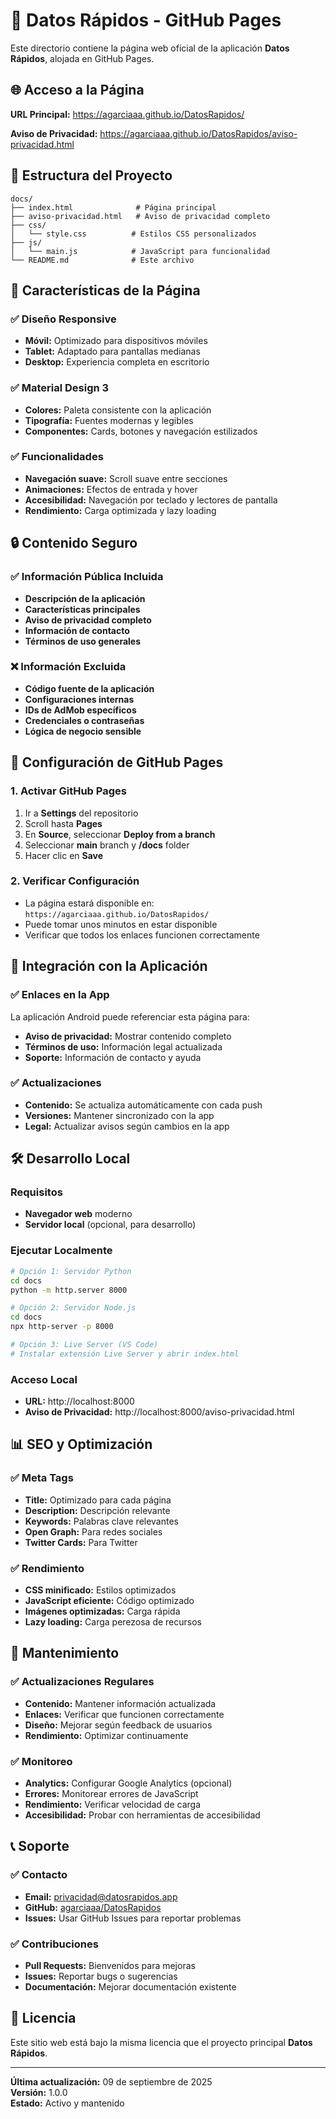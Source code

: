 # 📱 Datos Rápidos - GitHub Pages

Este directorio contiene la página web oficial de la aplicación **Datos Rápidos**, alojada en GitHub Pages.

## 🌐 Acceso a la Página

**URL Principal:** https://agarciaaa.github.io/DatosRapidos/

**Aviso de Privacidad:** https://agarciaaa.github.io/DatosRapidos/aviso-privacidad.html

## 📁 Estructura del Proyecto

```
docs/
├── index.html              # Página principal
├── aviso-privacidad.html   # Aviso de privacidad completo
├── css/
│   └── style.css          # Estilos CSS personalizados
├── js/
│   └── main.js            # JavaScript para funcionalidad
└── README.md              # Este archivo
```

## 🎨 Características de la Página

### ✅ Diseño Responsive
- **Móvil:** Optimizado para dispositivos móviles
- **Tablet:** Adaptado para pantallas medianas
- **Desktop:** Experiencia completa en escritorio

### ✅ Material Design 3
- **Colores:** Paleta consistente con la aplicación
- **Tipografía:** Fuentes modernas y legibles
- **Componentes:** Cards, botones y navegación estilizados

### ✅ Funcionalidades
- **Navegación suave:** Scroll suave entre secciones
- **Animaciones:** Efectos de entrada y hover
- **Accesibilidad:** Navegación por teclado y lectores de pantalla
- **Rendimiento:** Carga optimizada y lazy loading

## 🔒 Contenido Seguro

### ✅ Información Pública Incluida
- **Descripción de la aplicación**
- **Características principales**
- **Aviso de privacidad completo**
- **Información de contacto**
- **Términos de uso generales**

### ❌ Información Excluida
- **Código fuente de la aplicación**
- **Configuraciones internas**
- **IDs de AdMob específicos**
- **Credenciales o contraseñas**
- **Lógica de negocio sensible**

## 🚀 Configuración de GitHub Pages

### 1. Activar GitHub Pages
1. Ir a **Settings** del repositorio
2. Scroll hasta **Pages**
3. En **Source**, seleccionar **Deploy from a branch**
4. Seleccionar **main** branch y **/docs** folder
5. Hacer clic en **Save**

### 2. Verificar Configuración
- La página estará disponible en: `https://agarciaaa.github.io/DatosRapidos/`
- Puede tomar unos minutos en estar disponible
- Verificar que todos los enlaces funcionen correctamente

## 📱 Integración con la Aplicación

### ✅ Enlaces en la App
La aplicación Android puede referenciar esta página para:
- **Aviso de privacidad:** Mostrar contenido completo
- **Términos de uso:** Información legal actualizada
- **Soporte:** Información de contacto y ayuda

### ✅ Actualizaciones
- **Contenido:** Se actualiza automáticamente con cada push
- **Versiones:** Mantener sincronizado con la app
- **Legal:** Actualizar avisos según cambios en la app

## 🛠️ Desarrollo Local

### Requisitos
- **Navegador web** moderno
- **Servidor local** (opcional, para desarrollo)

### Ejecutar Localmente
```bash
# Opción 1: Servidor Python
cd docs
python -m http.server 8000

# Opción 2: Servidor Node.js
cd docs
npx http-server -p 8000

# Opción 3: Live Server (VS Code)
# Instalar extensión Live Server y abrir index.html
```

### Acceso Local
- **URL:** http://localhost:8000
- **Aviso de Privacidad:** http://localhost:8000/aviso-privacidad.html

## 📊 SEO y Optimización

### ✅ Meta Tags
- **Title:** Optimizado para cada página
- **Description:** Descripción relevante
- **Keywords:** Palabras clave relevantes
- **Open Graph:** Para redes sociales
- **Twitter Cards:** Para Twitter

### ✅ Rendimiento
- **CSS minificado:** Estilos optimizados
- **JavaScript eficiente:** Código optimizado
- **Imágenes optimizadas:** Carga rápida
- **Lazy loading:** Carga perezosa de recursos

## 🔧 Mantenimiento

### ✅ Actualizaciones Regulares
- **Contenido:** Mantener información actualizada
- **Enlaces:** Verificar que funcionen correctamente
- **Diseño:** Mejorar según feedback de usuarios
- **Rendimiento:** Optimizar continuamente

### ✅ Monitoreo
- **Analytics:** Configurar Google Analytics (opcional)
- **Errores:** Monitorear errores de JavaScript
- **Rendimiento:** Verificar velocidad de carga
- **Accesibilidad:** Probar con herramientas de accesibilidad

## 📞 Soporte

### ✅ Contacto
- **Email:** privacidad@datosrapidos.app
- **GitHub:** [agarciaaa/DatosRapidos](https://github.com/agarciaaa/DatosRapidos)
- **Issues:** Usar GitHub Issues para reportar problemas

### ✅ Contribuciones
- **Pull Requests:** Bienvenidos para mejoras
- **Issues:** Reportar bugs o sugerencias
- **Documentación:** Mejorar documentación existente

## 📄 Licencia

Este sitio web está bajo la misma licencia que el proyecto principal **Datos Rápidos**.

---

**Última actualización:** 09 de septiembre de 2025  
**Versión:** 1.0.0  
**Estado:** Activo y mantenido
